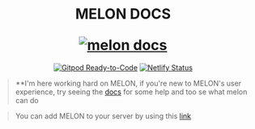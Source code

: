 <h1 align="center">
    <p align="center">MELON DOCS</p>
    <a href="http://melondocs.netlify.app"><img src="https://raw.githubusercontent.com/japandotorg/melon-docs/main/static/img/logo.svg?t" alt="melon docs"></a>
</h1>
 
<p align="center">
    <a href="https://gitpod.io/#https://github.com/japandotorg/melon-docs"><img src="https://img.shields.io/badge/Gitpod-Ready--to--Code-blue?logo=gitpod" alt="Gitpod Ready-to-Code"/></a>
    <a href="https://app.netlify.com/sites/docusaurus-2/deploys"><img src="https://api.netlify.com/api/v1/badges/9e1ff559-4405-4ebe-8718-5e21c0774bc8/deploy-status" alt="Netlify Status"></a>
</p>

> **I'm here working hard on MELON, if you're new to MELON's user experience, try seeing the [docs](https://melondocs.netlify.app) for some help and too se what melon can do

> You can add MELON to your server by using this [link]()